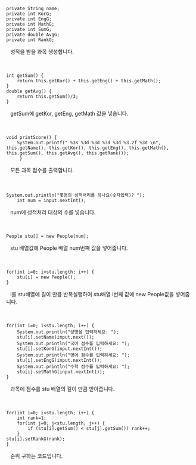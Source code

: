 ```eclipse
private String name;
private int KorG;
private int EngG;
private int MathG;
private int SumG;
private double AvgG;
private int RankG;
```

&ensp; 성적을 받을 과목 생성합니다.
<br><br><br>

```eclipse
int getSum() {
	return this.getKor() + this.getEng() + this.getMath();
}
double getAvg() {
	return this.getSum()/3;
}
```

&ensp; getSum에 getKor, getEng, getMath 값을 넣습니다.
<br><br><br>

```eclipse
void printScore() {
	System.out.printf(" %3s %3d %3d %3d %3d %3.2f %3d \n", this.getName(), this.getKor(), this.getEng(), this.getMath(), this.getSum(), this.getAvg(), this.getRank());
	 }
```

&ensp; 모든 과목 점수를 출력합니다.
<br><br><br>

```eclipse
System.out.println("몇명의 성적처리를 하나요(숫자입력)? ");
	int num = input.nextInt();
```

&ensp; num에 성적처리 대상의 수를 넣습니다.
<br><br><br>

```eclipse
People stu[] = new People[num];
```

&ensp; stu 배열값에 People 배열 num번째 값을 넣어줍니다.
<br><br><br>

```eclipse
for(int i=0; i<stu.length; i++) {
	stu[i] = new People();
}
```

&ensp; i를 stu배열에 길이 만큼 반복실행하여 stu배열 i번째 값에 new People값을 넣어줍니다.
<br><br><br>

```eclipse
for(int i=0; i<stu.length; i++) {
	System.out.println("성명을 입력하세요: ");
	stu[i].setName(input.next());
	System.out.println("국어 점수를 입력하세요: ");
	stu[i].setKorG(input.nextInt());
	System.out.println("영어 점수를 입력하세요: ");
	stu[i].setEngG(input.nextInt());
	System.out.println("수학 점수를 입력하세요: ");
	stu[i].setMathG(input.nextInt());
}
```

&ensp; 과목에 점수를 stu 배열의 길이 만큼 받아줍니다.
<br><br><br>

```eclipse
for(int i=0; i<stu.length; i++) {
	int rank=1;
	for(int j=0; j<stu.length; j++) {
		if (stu[i].getSum() < stu[j].getSum()) rank++;
	}
stu[i].setRankG(rank);
}
```

&ensp; 순위 구하는 코드입니다.
<br><br><br>
